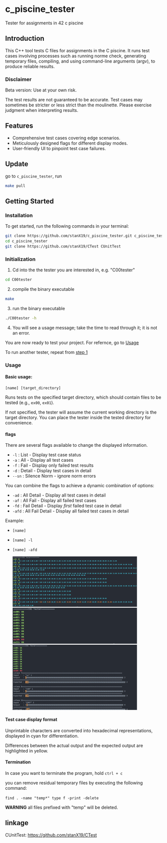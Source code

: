 # c_piscine_tester

Tester for assignments in 42 c piscine

## Introduction

This C++ tool tests C files for assignments in the C piscine. It runs test cases involving processes such as running norme check, generating temporary files, compiling, and using command-line arguments (argv), to produce reliable results.

### Disclaimer

Beta version: Use at your own risk.

The test results are not guaranteed to be accurate. Test cases may sometimes be stricter or less strict than the moulinette. Please exercise judgment when interpreting results.

## Features

- Comprehensive test cases covering edge scenarios.
- Meticulously designed flags for different display modes.
- User-friendly UI to pinpoint test case failures.

## Update

go to `c_piscine_tester`, run

```bash
make pull
```

## Getting Started

### Installation

To get started, run the following commands in your terminal:

```bash
git clone https://github.com/stanX19/c_piscine_tester.git c_piscine_tester
cd c_piscine_tester
git clone https://github.com/stanX19/CTest CUnitTest
```

### Initialization

1. Cd into the the tester you are interested in, e.g. "C00tester"

```bash
cd C00tester
```

2. compile the binary executable

```bash
make
```

3. run the binary executable

```bash
./C00tester -h
```

4. You will see a usage message; take the time to read through it; it is not an error.

You are now ready to test your project. For refernce, go to [Usage](#usage)

To run another tester, repeat from [step 1](#Initialization)

### Usage

#### Basic usage:

```
[name] [target_directory]
```

Runs tests on the specified target directory, which should contain files to be tested (e.g., `ex00`, `ex01`).

If not specified, the tester will assume the current working directory is the target directory. You can place the tester inside the tested directory for convenience.

#### flags

There are several flags available to change the displayed information.

 - `-l` : List - Display test case status
 - `-a` : All - Display all test cases
 - `-f` : Fail - Display only failed test results
 - `-d` : Detail - Display test cases in detail
 - `--sn` : Silence Norm - ignore norm errors

You can combine the flags to achieve a dynamic combination of options:

 - `-ad`  : All Detail - Display all test cases in detail
 - `-af`  : All Fail - Display all failed test cases
 - `-fd`  : Fail Detail - Display *first* failed test case in detail
 - `-afd` : All Fail Detail - Display all failed test cases in detail

Example:
 - `[name]`
 - `[name] -l`
 - `[name] -afd`

	<img src="assets/run_with_l_example.png" width="400">
	<img src="assets/run_with_no_flag_example.png" width="400">
	<img src="assets/run_with_afd_example.png" width="400">

#### Test case display format

Unprintable characters are converted into hexadecimal representations, displayed in cyan for differentiation.

Differences between the actual output and the expected output are highlighted in yellow.

#### Termination

In case you want to terminate the program, hold `ctrl + c`

you can remove residual temporary files by executing the following command:

`find . -name "temp*" type f -print -delete`

**WARNING** all files prefixed with "temp" will be deleted.

## linkage

CUnitTest: https://github.com/stanX19/CTest
